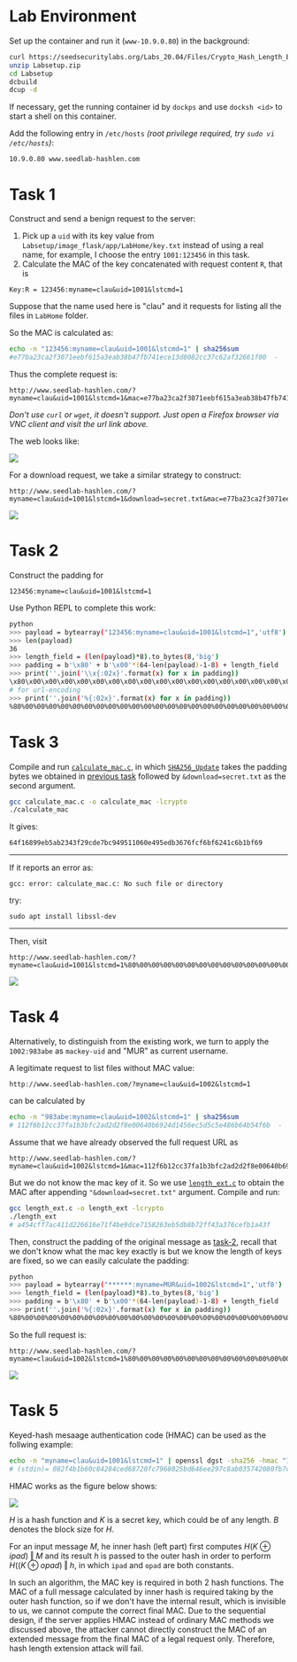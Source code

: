 # Lab Environment

Set up the container and run it (`www-10.9.0.80`) in the background:

```sh
curl https://seedsecuritylabs.org/Labs_20.04/Files/Crypto_Hash_Length_Ext/Labsetup.zip -o Labsetup.zip
unzip Labsetup.zip
cd Labsetup
dcbuild
dcup -d
```

If necessary, get the running container id by `dockps` and use `docksh <id>` to start a shell on this container.

Add the following entry in `/etc/hosts` *(root privilege required, try `sudo vi /etc/hosts`)*:

```
10.9.0.80 www.seedlab-hashlen.com
```

# Task 1

Construct and send a benign request to the server:

1. Pick up a `uid` with its key value from `Labsetup/image_flask/app/LabHome/key.txt` instead of using a real name, for example, I choose the entry `1001:123456` in this task.
2. Calculate the MAC of the key concatenated with request content `R`, that is

```
Key:R = 123456:myname=clau&uid=1001&lstcmd=1
```

Suppose that the name used here is "clau" and it requests for listing all the files in `LabHome` folder.

So the MAC is calculated as:

```sh
echo -n "123456:myname=clau&uid=1001&lstcmd=1" | sha256sum
#e77ba23ca2f3071eebf615a3eab38b47fb741ece13d8082cc37c62af32661f00  -
```

Thus the complete request is:

```
http://www.seedlab-hashlen.com/?myname=clau&uid=1001&lstcmd=1&mac=e77ba23ca2f3071eebf615a3eab38b47fb741ece13d8082cc37c62af32661f00
```

*Don't use `curl` or `wget`, it doesn't support. Just open a Firefox browser via VNC client and visit the url link above.*

The web looks like:

![](./lstcmd.png)

For a download request, we take a similar strategy to construct:

```
http://www.seedlab-hashlen.com/?myname=clau&uid=1001&lstcmd=1&download=secret.txt&mac=e77ba23ca2f3071eebf615a3eab38b47fb741ece13d8082cc37c62af32661f00
```

![](./download.png)

# Task 2

Construct the padding for 
```
123456:myname=clau&uid=1001&lstcmd=1
```

Use Python REPL to complete this work:

```sh
python
>>> payload = bytearray("123456:myname=clau&uid=1001&lstcmd=1",'utf8')
>>> len(payload)
36
>>> length_field = (len(payload)*8).to_bytes(8,'big')
>>> padding = b'\x80' + b'\x00'*(64-len(payload)-1-8) + length_field
>>> print(''.join('\\x{:02x}'.format(x) for x in padding))
\x80\x00\x00\x00\x00\x00\x00\x00\x00\x00\x00\x00\x00\x00\x00\x00\x00\x00\x00\x00\x00\x00\x00\x00\x00\x00\x01\x20
# for url-encoding
>>> print(''.join('%{:02x}'.format(x) for x in padding))
%80%00%00%00%00%00%00%00%00%00%00%00%00%00%00%00%00%00%00%00%00%00%00%00%00%00%01%20
```

# Task 3

Compile and run [`calculate_mac.c`](./calculate_mac.c), in which [`SHA256_Update`](./calculate_mac.c#L9) takes the padding bytes we obtained in [previous task](#task-2) followed by `&download=secret.txt` as the second argument.


```sh
gcc calculate_mac.c -o calculate_mac -lcrypto
./calculate_mac
```

It gives:

```
64f16899eb5ab2343f29cde7bc949511060e495edb3676fcf6bf6241c6b1bf69
```

---

If it reports an error as:

```
gcc: error: calculate_mac.c: No such file or directory
```

try:

```
sudo apt install libssl-dev
```

---

Then, visit

```
http://www.seedlab-hashlen.com/?myname=clau&uid=1001&lstcmd=1%80%00%00%00%00%00%00%00%00%00%00%00%00%00%00%00%00%00%00%00%00%00%00%00%00%00%01%20&download=secret.txt&mac=64f16899eb5ab2343f29cde7bc949511060e495edb3676fcf6bf6241c6b1bf69
```

![](./padding.png)

# Task 4

Alternatively, to distinguish from the existing work, we turn to apply the `1002:983abe` as `mackey-uid` and "MUR" as current username.

A legitimate request to list files without MAC value:

```
http://www.seedlab-hashlen.com/?myname=clau&uid=1002&lstcmd=1
```

can be calculated by

```sh
echo -n "983abe:myname=clau&uid=1002&lstcmd=1" | sha256sum
# 112f6b12cc37fa1b3bfc2ad2d2f8e00640b6924d1456ec5d5c5e486b64b54f6b  -
```

Assume that we have already observed the full request URL as

```
http://www.seedlab-hashlen.com/?myname=clau&uid=1002&lstcmd=1&mac=112f6b12cc37fa1b3bfc2ad2d2f8e00640b6924d1456ec5d5c5e486b64b54f6b
```

But we do not know the mac key of it. So we use [`length_ext.c`](./length_ext.c) to obtain the MAC after appending `"&download=secret.txt"` argument. Compile and run:

```sh
gcc length_ext.c -o length_ext -lcrypto
./length_ext
# a454cff7ac411d226616e71f4be9dce7158263eb5db8b72ff43a376cefb1a43f
```

Then, construct the padding of the original message as [task-2](#task-2), recall that we don't know what the mac key exactly is but we know the length of keys are fixed, so we can easily calculate the padding:

```sh
python
>>> payload = bytearray("******:myname=MUR&uid=1002&lstcmd=1",'utf8')
>>> length_field = (len(payload)*8).to_bytes(8,'big')
>>> padding = b'\x80' + b'\x00'*(64-len(payload)-1-8) + length_field
>>> print(''.join('%{:02x}'.format(x) for x in padding))
%80%00%00%00%00%00%00%00%00%00%00%00%00%00%00%00%00%00%00%00%00%00%00%00%00%00%01%20


```

So the full request is:

```
http://www.seedlab-hashlen.com/?myname=clau&uid=1002&lstcmd=1%80%00%00%00%00%00%00%00%00%00%00%00%00%00%00%00%00%00%00%00%00%00%00%00%00%00%01%20&download=secret.txt&mac=a454cff7ac411d226616e71f4be9dce7158263eb5db8b72ff43a376cefb1a43f
```

![](./mur.png)

# Task 5

Keyed-hash mesaage authentication code (HMAC) can be used as the follwing example:


```sh
echo -n "myname=clau&uid=1001&lstcmd=1" | openssl dgst -sha256 -hmac "123456"
# (stdin)= 082f4b1b60c84284ced68720fc7968025bd646ee297c8ab035742080fb7cdcfc
```

HMAC works as the figure below shows:


![](./hmac.png)

$H$ is a hash function and $K$ is a secret key, which could be of any length. $B$ denotes the block size for $H$.

For an input message $M$, he inner hash (left part) first computes $H(K \oplus ipad) \mathbin\Vert M$ and its result $h$ is passed to the outer hash in order to perform $H((K \oplus opad) \mathbin\Vert h$, in which `ipad` and `opad` are both constants.

In such an algorithm, the MAC key is required in both 2 hash functions. The MAC of a full message calculated by inner hash is required taking by the outer hash function, so if we don't have the internal result, which is invisible to us, we cannot compute the correct final MAC. Due to the sequential design, if the server applies HMAC instead of ordinary MAC methods we discussed above, the attacker cannot directly construct the MAC of an extended message from the final MAC of a legal request only. Therefore, hash length extension attack will fail.
